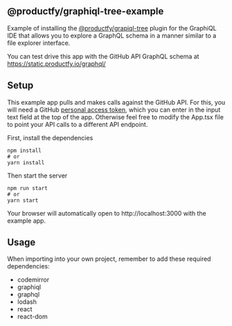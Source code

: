 ## @productfy/graphiql-tree-example

Example of installing the [@productfy/grapiql-tree](https://github.com/productfy/graphiql-tree) plugin for the GraphiQL IDE that allows
you to explore a GraphQL schema in a manner similar to a file explorer interface.

You can test drive this app with the GitHub API GraphQL schema at https://static.productfy.io/graphql/

## Setup

This example app pulls and makes calls against the GitHub API. For this, you will need a GitHub
[personal access token](https://docs.github.com/en/github/authenticating-to-github/creating-a-personal-access-token),
which you can enter in the input text field at the top of the app. Otherwise feel free to modify
the App.tsx file to point your API calls to a different API endpoint.

First, install the dependencies

```
npm install
# or
yarn install
```

Then start the server

```
npm run start
# or
yarn start
```

Your browser will automatically open to http://localhost:3000 with the example app.

## Usage

When importing into your own project, remember to add these required dependencies:
* codemirror
* graphiql
* graphql
* lodash
* react
* react-dom

